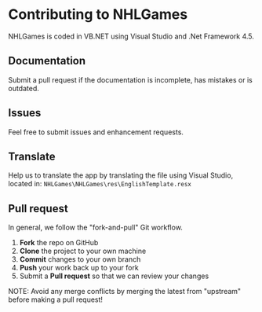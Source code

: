 Contributing to NHLGames
========================

NHLGames is coded in VB.NET using Visual Studio and .Net Framework 4.5.

Documentation
-------------

Submit a pull request if the documentation is incomplete, has mistakes or is outdated.

Issues
------

Feel free to submit issues and enhancement requests.

Translate
---------

Help us to translate the app by translating the file using Visual Studio, located in: `NHLGames\NHLGames\res\EnglishTemplate.resx`

Pull request
------------

In general, we follow the "fork-and-pull" Git workflow.

 1. **Fork** the repo on GitHub
 2. **Clone** the project to your own machine
 3. **Commit** changes to your own branch
 4. **Push** your work back up to your fork
 5. Submit a **Pull request** so that we can review your changes

NOTE: Avoid any merge conflicts by merging the latest from "upstream" before making a pull request!
